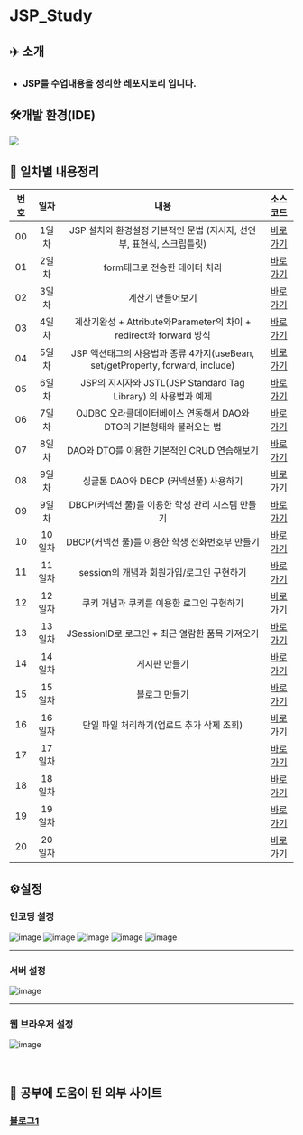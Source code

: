 # JSP_Study

## ✈️ 소개

-   ### JSP를 수업내용을 정리한 레포지토리 입니다.

## 🛠개발 환경(IDE)

[![](https://img.shields.io/badge/eclipse-2C2255?style=for-the-badge&logo=eclipse&logoColor=white)](<[https://code.visualstudio.com/download](https://www.eclipse.org/downloads/packages/release/2019-06/r/eclipse-ide-enterprise-java-developers)>)

## 🔗 일차별 내용정리

| 번호 |  일차  |                                      내용                                      |          소스코드           |
| :--: | :----: | :----------------------------------------------------------------------------: | :-------------------------: |
|  00  | 1일차  |     JSP 설치와 환경설정 기본적인 문법 (지시자, 선언부, 표현식, 스크립틀릿)     |      [바로가기][day01]      |
|  01  | 2일차  |                         form태그로 전송한 데이터 처리                          |      [바로가기][day02]      |
|  02  | 3일차  |                               계산기 만들어보기                                |      [바로가기][day03]      |
|  03  | 4일차  |       계산기완성 + Attribute와Parameter의 차이 + redirect와 forward 방식       |      [바로가기][day04]      |
|  04  | 5일차  | JSP 액션태그의 사용법과 종류 4가지(useBean, set/getProperty, forward, include) |      [바로가기][day05]      |
|  05  | 6일차  |         JSP의 지시자와 JSTL(JSP Standard Tag Library) 의 사용법과 예제         |      [바로가기][day06]      |
|  06  | 7일차  |      OJDBC 오라클데이터베이스 연동해서 DAO와 DTO의 기본형태와 불러오는 법      |      [바로가기][day07]      |
|  07  | 8일차  |                  DAO와 DTO를 이용한 기본적인 CRUD 연습해보기                   |      [바로가기][day08]      |
|  08  | 9일차  |                     싱글톤 DAO와 DBCP (커넥션풀) 사용하기                      |      [바로가기][day09]      |
|  09  | 9일차  |                DBCP(커넥션 풀)를 이용한 학생 관리 시스템 만들기                |  [바로가기][day09_student]  |
|  10  | 10일차 |                DBCP(커넥션 풀)를 이용한 학생 전화번호부 만들기                 | [바로가기][day10_phonebook] |
|  11  | 11일차 |                   session의 개념과 회원가입/로그인 구현하기                    |  [바로가기][day11_session]  |
|  12  | 12일차 |                   쿠키 개념과 쿠키를 이용한 로그인 구현하기                    |  [바로가기][day12_cookie]   |
|  13  | 13일차 |                JSessionID로 로그인 + 최근 열람한 품목 가져오기                 |      [바로가기][day13]      |
|  14  | 14일차 |                                 게시판 만들기                                  |      [바로가기][day14_board]      |
|  15  | 15일차 |                 블로그 만들기                                          |      [바로가기][day15]      |
|  16  | 16일차 |                 단일 파일 처리하기(업로드 추가 삭제 조회)                         |      [바로가기][day16_file]      |
|  17  | 17일차 |                                                                                |      [바로가기][day17]      |
|  18  | 18일차 |                                                                                |      [바로가기][day18]      |
|  19  | 19일차 |                                                                                |      [바로가기][day19]      |
|  20  | 20일차 |                                                                                |      [바로가기][day20]      |

## ⚙️설정

### 인코딩 설정 <br/>

![image](https://github.com/Employment-Study/.github/assets/44068819/49b5c8bf-e3d1-48fa-b5cf-ad5b5fe8544d)
![image](https://github.com/Employment-Study/.github/assets/44068819/3ffc8b38-4314-4630-a992-9b9dc7d802b6)
![image](https://github.com/Employment-Study/.github/assets/44068819/3f1df0d8-daec-4b14-b245-87194fe71de0)
![image](https://github.com/Employment-Study/.github/assets/44068819/d51b314a-95f5-4531-acf9-47b38ad2110a)
![image](https://github.com/Employment-Study/.github/assets/44068819/dcd2e345-4d5b-44ba-9be0-9a5c4aa6a769)

---

### 서버 설정

![image](https://github.com/Employment-Study/.github/assets/44068819/5a958a69-1e18-4adf-8f13-4588a1982107)

---

### 웹 브라우저 설정

![image](https://github.com/Employment-Study/.github/assets/44068819/3e86b33b-8507-4569-b438-e5585cfb7ba8)

<br/>

## 📌 공부에 도움이 된 외부 사이트

### [블로그1](https://doitnow-man.tistory.com/entry/JSP-1-JSP-%EC%A0%95%EC%9D%98-%EB%B0%8F-%EB%8F%99%EC%9E%91-%EB%B0%A9%EC%8B%9D)

[day01]: ./day01/WebContent/
[day02]: ./day02/WebContent/
[day03]: ./day03/WebContent/
[day04]: ./day04/WebContent/
[day05]: ./day05/WebContent/
[day06]: ./day06/WebContent/
[day07]: ./day07/WebContent/
[day08]: ./day08/WebContent/
[day09]: ./day09/WebContent/
[day09_student]: ./day09_student/WebContent/
[day10_phonebook]: ./day10_phonebook/WebContent/
[day11_session]: ./day11_session/WebContent/
[day12_cookie]: ./day12_cookie/WebContent/
[day13]: ./day13/WebContent/
[day14_board]: ./day14_board/WebContent/
[day15]: ./day15/WebContent/
[day16_file]: ./day16_file/WebContent/
[day17]: ./day17/WebContent/
[day18]: ./day18/WebContent/
[day19]: ./day19/WebContent/
[day20]: ./day20/WebContent/
